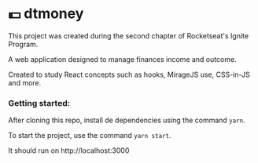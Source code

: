# 💵 dtmoney

This project was created during the second chapter of Rocketseat's Ignite Program.

A web application designed to manage finances income and outcome.

Created to study React concepts such as hooks, MirageJS use, CSS-in-JS and more.

### Getting started:

After cloning this repo, install de dependencies using the command `yarn`.

To start the project, use the command `yarn start`.

It should run on http://localhost:3000
